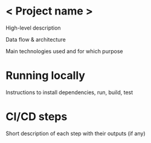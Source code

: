 # < Project name >
High-level description

Data flow & architecture

Main technologies used and for which purpose

# Running locally
Instructions to install dependencies, run, build, test

# CI/CD steps
Short description of each step with their outputs (if any)
